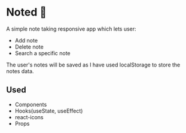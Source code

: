 # Noted 📝

A simple note taking responsive app which lets user:
  - Add note
  - Delete note
  - Search a specific note

The user's notes will be saved as I have used localStorage to store the notes data.


## Used
  - Components
  - Hooks(useState, useEffect)
  - react-icons
  - Props

